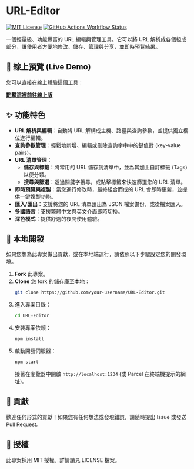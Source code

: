 # URL-Editor

[![MIT License](https://img.shields.io/badge/License-MIT-green.svg)](https://choosealicense.com/licenses/mit/)
[![GitHub Actions Workflow Status](https://img.shields.io/github/actions/workflow/status/lanlanlue/URL-Editor/main.yml?branch=main)](https://github.com/lanlanlue/URL-Editor/actions)

一個輕量級、功能豐富的 URL 編輯與管理工具。它可以將 URL 解析成各個組成部分，讓使用者方便地修改、儲存、管理與分享，並即時預覽結果。

## 🚀 線上預覽 (Live Demo)

您可以直接在線上體驗這個工具：

**[點擊這裡前往線上版](https://lanlanlue.github.io/URL-Editor/)**

## ✨ 功能特色

- **URL 解析與編輯**：自動將 URL 解構成主機、路徑與查詢參數，並提供獨立欄位進行編輯。
- **查詢參數管理**：輕鬆地新增、編輯或刪除查詢字串中的鍵值對 (key-value pairs)。
- **URL 清單管理**：
    - **儲存與標籤**：將常用的 URL 儲存到清單中，並為其加上自訂標籤 (Tags) 以便分類。
    - **搜尋與篩選**：透過關鍵字搜尋，或點擊標籤來快速篩選您的 URL 清單。
- **即時預覽與複製**：當您進行修改時，最終組合而成的 URL 會即時更新，並提供一鍵複製功能。
- **匯入/匯出**：支援將您的 URL 清單匯出為 JSON 檔案備份，或從檔案匯入。
- **多國語言**：支援繁體中文與英文介面即時切換。
- **深色模式**：提供舒適的夜間使用體驗。

## 🔧 本地開發

如果您想為此專案做出貢獻，或在本地端運行，請依照以下步驟設定您的開發環境。

1.  **Fork** 此專案。
2.  **Clone** 您 fork 的儲存庫至本地：
    ```bash
    git clone https://github.com/your-username/URL-Editor.git
    ```
3.  進入專案目錄：
    ```bash
    cd URL-Editor
    ```
4.  安裝專案依賴：
    ```bash
    npm install
    ```
5.  啟動開發伺服器：
    ```bash
    npm start
    ```
    接著在瀏覽器中開啟 `http://localhost:1234` (或 Parcel 在終端機提示的網址)。

## 🤝 貢獻

歡迎任何形式的貢獻！如果您有任何想法或發現錯誤，請隨時提出 Issue 或發送 Pull Request。

## 📄 授權

此專案採用 MIT 授權。詳情請見 LICENSE 檔案。
